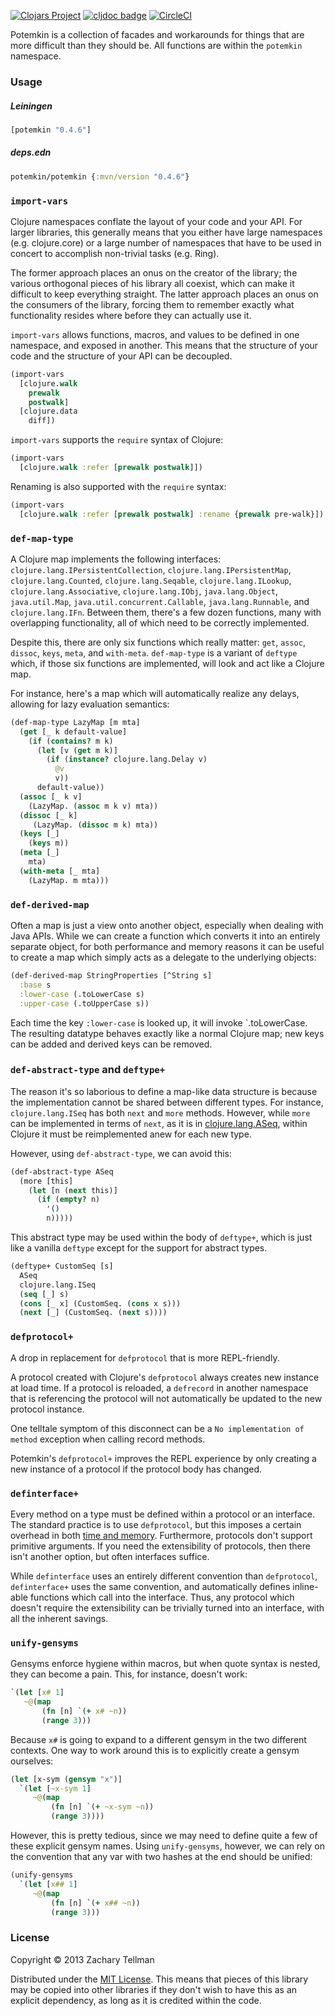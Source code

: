 [![Clojars Project](https://img.shields.io/clojars/v/potemkin.svg)](https://clojars.org/potemkin)
[![cljdoc badge](https://cljdoc.org/badge/potemkin)](https://cljdoc.org/d/potemkin)
[![CircleCI](https://circleci.com/gh/clj-commons/potemkin.svg?style=svg)](https://circleci.com/gh/clj-commons/potemkin)

Potemkin is a collection of facades and workarounds for things that are more difficult than they should be.  All functions are within the `potemkin` namespace.

### Usage

##### Leiningen
```clojure
[potemkin "0.4.6"]
```

##### deps.edn
```clojure
potemkin/potemkin {:mvn/version "0.4.6"}
```

### `import-vars`

Clojure namespaces conflate the layout of your code and your API.  For larger libraries, this generally means that you either have large namespaces (e.g. clojure.core) or a large number of namespaces that have to be used in concert to accomplish non-trivial tasks (e.g. Ring).

The former approach places an onus on the creator of the library; the various orthogonal pieces of his library all coexist, which can make it difficult to keep everything straight. The latter approach places an onus on the consumers of the library, forcing them to remember exactly what functionality resides where before they can actually use it.

`import-vars` allows functions, macros, and values to be defined in one namespace, and exposed in another.  This means that the structure of your code and the structure of your API can be decoupled.

```clojure
(import-vars
  [clojure.walk
    prewalk
    postwalk]
  [clojure.data
    diff])
```

`import-vars` supports the `require` syntax of Clojure:

```clojure
(import-vars
  [clojure.walk :refer [prewalk postwalk]])
```

Renaming is also supported with the `require` syntax:

```clojure
(import-vars
  [clojure.walk :refer [prewalk postwalk] :rename {prewalk pre-walk}])
```

### `def-map-type`

A Clojure map implements the following interfaces: `clojure.lang.IPersistentCollection`, `clojure.lang.IPersistentMap`, `clojure.lang.Counted`, `clojure.lang.Seqable`, `clojure.lang.ILookup`, `clojure.lang.Associative`, `clojure.lang.IObj`, `java.lang.Object`, `java.util.Map`, `java.util.concurrent.Callable`, `java.lang.Runnable`, and `clojure.lang.IFn`.  Between them, there's a few dozen functions, many with overlapping functionality, all of which need to be correctly implemented.

Despite this, there are only six functions which really matter: `get`, `assoc`, `dissoc`, `keys`, `meta`, and `with-meta`.  `def-map-type` is a variant of `deftype` which, if those six functions are implemented, will look and act like a Clojure map.

For instance, here's a map which will automatically realize any delays, allowing for lazy evaluation semantics:

```clojure
(def-map-type LazyMap [m mta]
  (get [_ k default-value]
    (if (contains? m k)
      (let [v (get m k)]
        (if (instance? clojure.lang.Delay v)
          @v
          v))
      default-value))
  (assoc [_ k v]
    (LazyMap. (assoc m k v) mta))
  (dissoc [_ k]
     (LazyMap. (dissoc m k) mta))
  (keys [_]
    (keys m))
  (meta [_]
    mta)
  (with-meta [_ mta]
    (LazyMap. m mta)))
```

### `def-derived-map`

Often a map is just a view onto another object, especially when dealing with Java APIs.  While we can create a function which converts it into an entirely separate object, for both performance and memory reasons it can be useful to create a map which simply acts as a delegate to the underlying objects:

```clojure
(def-derived-map StringProperties [^String s]
  :base s
  :lower-case (.toLowerCase s)
  :upper-case (.toUpperCase s))
```

Each time the key `:lower-case` is looked up, it will invoke `.toLowerCase.  The resulting datatype behaves exactly like a normal Clojure map; new keys can be added and derived keys can be removed.

### `def-abstract-type` and `deftype+`

The reason it's so laborious to define a map-like data structure is because the implementation cannot be shared between different types.  For instance, `clojure.lang.ISeq` has both `next` and `more` methods.  However, while `more` can be implemented in terms of `next`, as it is in [clojure.lang.ASeq](https://github.com/clojure/clojure/blob/master/src/jvm/clojure/lang/ASeq.java#L129), within Clojure it must be reimplemented anew for each new type.

However, using `def-abstract-type`, we can avoid this:

```clojure
(def-abstract-type ASeq
  (more [this]
    (let [n (next this)]
      (if (empty? n)
        '()
        n)))))
```

This abstract type may be used within the body of `deftype+`, which is just like a vanilla `deftype` except for the support for abstract types.

```clojure
(deftype+ CustomSeq [s]
  ASeq
  clojure.lang.ISeq
  (seq [_] s)
  (cons [_ x] (CustomSeq. (cons x s)))
  (next [_] (CustomSeq. (next s))))
```

### `defprotocol+`

A drop in replacement for `defprotocol` that is more REPL-friendly.

A protocol created with Clojure's `defprotocol` always creates new instance at load time.
If a protocol is reloaded, a `defrecord` in another namespace that is referencing the protocol will not automatically be updated to the new protocol instance.

One telltale symptom of this disconnect can be a `No implementation of method` exception when calling record methods.

Potemkin's `defprotocol+` improves the REPL experience by only creating a new instance of a protocol if the protocol body has changed.

### `definterface+`

Every method on a type must be defined within a protocol or an interface.  The standard practice is to use `defprotocol`, but this imposes a certain overhead in both [time and memory](https://gist.github.com/ztellman/5603216).  Furthermore, protocols don't support primitive arguments.  If you need the extensibility of protocols, then there isn't another option, but often interfaces suffice.

While `definterface` uses an entirely different convention than `defprotocol`, `definterface+` uses the same convention, and automatically defines inline-able functions which call into the interface.  Thus, any protocol which doesn't require the extensibility can be trivially turned into an interface, with all the inherent savings.

### `unify-gensyms`

Gensyms enforce hygiene within macros, but when quote syntax is nested, they can become a pain.  This, for instance, doesn't work:

```clojure
`(let [x# 1]
   ~@(map
       (fn [n] `(+ x# ~n))
       (range 3)))
```

Because `x#` is going to expand to a different gensym in the two different contexts.  One way to work around this is to explicitly create a gensym ourselves:

```clojure
(let [x-sym (gensym "x")]
  `(let [~x-sym 1]
     ~@(map
         (fn [n] `(+ ~x-sym ~n))
         (range 3))))
```

However, this is pretty tedious, since we may need to define quite a few of these explicit gensym names.  Using `unify-gensyms`, however, we can rely on the convention that any var with two hashes at the end should be unified:

```clojure
(unify-gensyms
  `(let [x## 1]
     ~@(map
         (fn [n] `(+ x## ~n))
         (range 3)))
```

### License

Copyright © 2013 Zachary Tellman

Distributed under the [MIT License](http://opensource.org/licenses/MIT).  This means that pieces of this library may be copied into other libraries if they don't wish to have this as an explicit dependency, as long as it is credited within the code.
